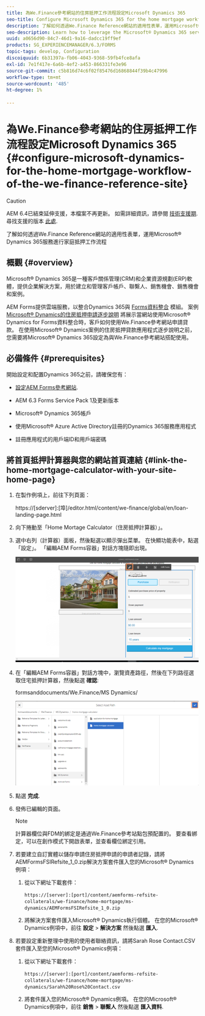 ```yaml
---
title: 為We.Finance參考網站的住房抵押工作流程設定Microsoft Dynamics 365
seo-title: Configure Microsoft Dynamics 365 for the home mortgage workflow of the We.Finance reference site
description: 了解如何透過We.Finance Reference網站的適用性表單，運用Microsoft® Dynamics 365服務進行家庭抵押工作流程
seo-description: Learn how to leverage the Microsoft® Dynamics 365 services through adaptive forms for the home mortgage workflow of the We.Finance Reference site
uuid: a0656d90-84c7-46d1-9a16-dadcc19ff9ef
products: SG_EXPERIENCEMANAGER/6.3/FORMS
topic-tags: develop, Configuration
discoiquuid: 6b31397a-fb06-4043-9368-59fb4fce8afa
exl-id: 7e1f417e-6a6b-4ef2-a453-866331fe3e96
source-git-commit: c5b816d74c6f02f85476d16868844f39b4c47996
workflow-type: tm+mt
source-wordcount: '485'
ht-degree: 1%

---
```


# 為We.Finance參考網站的住房抵押工作流程設定Microsoft Dynamics 365 {#configure-microsoft-dynamics-for-the-home-mortgage-workflow-of-the-we-finance-reference-site}

>[!CAUTION]
>
>AEM 6.4已結束延伸支援，本檔案不再更新。 如需詳細資訊，請參閱 [技術支援期](https://helpx.adobe.com//tw/support/programs/eol-matrix.html). 尋找支援的版本 [此處](https://experienceleague.adobe.com/docs/).

了解如何透過We.Finance Reference網站的適用性表單，運用Microsoft® Dynamics 365服務進行家庭抵押工作流程

## 概觀 {#overview}

Microsoft® Dynamics 365是一種客戶關係管理(CRM)和企業資源規劃(ERP)軟體，提供企業解決方案，用於建立和管理客戶帳戶、聯繫人、銷售機會、銷售機會和案例。

AEM Forms提供雲端服務，以整合Dynamics 365與 [Forms資料整合](/help/forms/using/data-integration.md) 模組。 案例 [Microsoft® Dynamics的住房抵押申請逐步說明](/help/forms/using/finance-reference-site-walkthrough.md#home-mortgage-application-walkthrough-with-microsoft-dynamics) 將展示當網站使用Microsoft® Dynamics for Forms資料整合時，客戶如何使用We.Finance參考網站申請貸款。 在使用Microsoft® Dynamics案例的住房抵押貸款應用程式逐步說明之前，您需要將Microsoft® Dynamics 365設定為與We.Finance參考網站搭配使用。

## 必備條件 {#prerequisites}

開始設定和配置Dynamics 365之前，請確保您有：

* [設定AEM Forms參考網站](/help/forms/using/setup-reference-sites.md).

* AEM 6.3 Forms Service Pack 1及更新版本
* Microsoft® Dynamics 365帳戶
* 使用Microsoft® Azure Active Directory註冊的Dynamics 365服務應用程式
* 註冊應用程式的用戶端ID和用戶端密碼

## 將首頁抵押計算器與您的網站首頁連結 {#link-the-home-mortgage-calculator-with-your-site-home-page}

1. 在製作例項上，前往下列頁面：

   https://[sderver]:[埠]/editor.html/content/we-finance/global/en/loan-landing-page.html

1. 向下捲動至「Home Mortage Calculator（住房抵押計算器）」。
1. 選中右列（計算器）面板，然後點選以顯示彈出菜單。 在快顯功能表中，點選「設定」。 「編輯AEM Forms容器」對話方塊隨即出現。

   ![calculatorconfigurepanel](assets/calculatorconfigurepanel.png)

1. 在「編輯AEM Forms容器」對話方塊中，瀏覽資產路徑，然後在下列路徑選取住宅抵押計算器，然後點選 **確認**:

   formsanddocuments/We.Finance/MS Dynamics/

   ![selectassetpath](assets/selectassetpath.png)

1. 點選 **完成**.
1. 發佈已編輯的頁面。

   >[!NOTE]
   >
   >計算器欄位與FDM的綁定是通過We.Finance參考站點包預配置的。 要查看綁定，可以在創作模式下開啟表單，並查看欄位綁定引用。

1. 若要建立自訂實體以儲存申請住房抵押申請的申請者記錄，請將AEMFormsFSIRefsite_1_0.zip解決方案套件匯入您的Microsoft® Dynamics例項：

   1. 從以下網址下載套件：

      `https://[server]:[port]/content/aemforms-refsite-collaterals/we-finance/home-mortgage/ms-dynamics/AEMFormsFSIRefsite_1_0.zip`

   1. 將解決方案套件匯入Microsoft® Dynamics執行個體。 在您的Microsoft® Dynamics例項中，前往 **設定** > **解決方案** 然後點選 **匯入**.

1. 若要設定重新整理中使用的使用者聯絡資訊，請將Sarah Rose Contact.CSV套件匯入至您的Microsoft® Dynamics例項：

   1. 從以下網址下載套件：

      `https://[server]:[port]/content/aemforms-refsite-collaterals/we-finance/home-mortgage/ms-dynamics/Sarah%20Rose%20Contact.csv`

   1. 將套件匯入您的Microsoft® Dynamics例項。 在您的Microsoft® Dynamics例項中，前往 **銷售** > **聯繫人** 然後點選 **匯入資料**.
